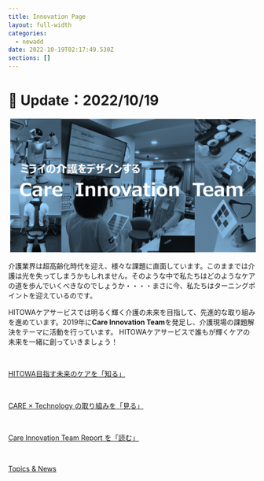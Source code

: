 ```yaml
---
title: Innovation Page
layout: full-width
categories:
  - newadd
date: 2022-10-19T02:17:49.530Z
sections: []
---
```

<h1 class="black-600 text-right text-xs"> 🔄 Update：2022/10/19</h1>

![](/images/hi1.png)

介護業界は超高齢化時代を迎え、様々な課題に直面しています。このままでは介護は光を失ってしまうかもしれません。そのような中で私たちはどのようなケアの道を歩んでいくべきなのでしょうか・・・・まさに今、私たちはターニングポイントを迎えているのです。

HITOWAケアサービスでは明るく輝く介護の未来を目指して、先進的な取り組みを進めています。2019年に<span class="text-blue-700 text-base  font-bold">**Care Innovation Team**</span>を発足し、介護現場の課題解決をテーマに活動を行っています。 HITOWAケアサービスで誰もが輝くケアの未来を一緒に創っていきましょう！

<br>

<div class=" bg-blue-800 text-center font-bold bg-opacity-100 p-2 w-full h-full">

<a href="https://www.google.com"><span class="text-xm font-bold text-center text-white  ">HITOWA目指す未来のケアを</span><span class="text-xm text-yellow-200 text-base font-bold">「知る」</a></span></div><br>

<div class=" bg-blue-800 text-center font-bold bg-opacity-100 p-2 w-full h-full">

<a href="https://www.google.com"><span class="text-xm text-center text-white  font-bold">CARE × Technology の取り組みを</span><span class="text-yellow-200 font-bold">「見る」</a></span></div><br>

<div class="bg-blue-800 text-center font-bold　bg-opacity-100 p-2 w-full h-full">

<a href="https://www.google.com"><span class="text-xm text-center  text-white font-bold">Care Innovation Team Report を</span><span class="text-yellow-200  font-bold">「読む」</a></span></div><br>

<div class="bg-blue-400 text-center font-bold bg-opacity-100 p-2 w-full h-full">

<a href="https://www.google.com"><span class="text-xm  text-center  text-white font-bold ">Topics & News</a></span></div><br>